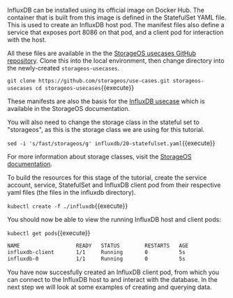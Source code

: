 InfluxDB can be installed using its official image on Docker Hub. The
container that is built from this image is defined in the StatefulSet YAML file.
This is used to create an InfluxDB host pod. The manifest files also define a
service that exposes port 8086 on that pod, and a client pod for interaction
with the host.

All these files are available in the the
[StorageOS usecases GitHub repository](https://github.com/storageos/use-cases/tree/master/mysql).
Clone this into the local environment, then change directory into the
newly-created `storageos-usecases`.

`
git clone https://github.com/storageos/use-cases.git storageos-usecases
cd storageos-usecases
`{{execute}}


These manifests are also the basis for the
[InfluxDB usecase](https://docs.storageos.com/docs/usecases/influxdb/)
which is available in the StorageOS documentation.

You will also need to change the storage class in the stateful set to
"storageos", as this is the storage class we are using for this
tutorial.

`sed -i 's/fast/storageos/g' influxdb/20-statefulset.yaml`{{execute}}

For more information about storage classes, visit the
[StorageOS documentation](https://docs.storageos.com/docs/operations/storageclasses/).

To build the resources for this stage of the tutorial, create the service
account, service, StatefulSet and InfluxDB client pod from their respective
yaml files (the files in the influxdb directory).

`kubectl create -f ./influxdb`{{execute}}


You should now be able to view the running InfluxDB host and client pods:

`kubectl get pods`{{execute}}

```bash
NAME                  READY   STATUS        RESTARTS   AGE
influxdb-client       1/1     Running       0          5s
influxdb-0            1/1     Running       0          5s
```

You have now succesfully created an InfluxDB client pod, from which you can
connect to the InfluxDB host to and interact with the database. In the next
step we will look at some examples of creating and querying data.
